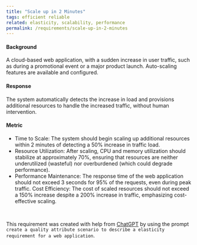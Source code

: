 ```yaml
---
title: "Scale up in 2 Minutes"
tags: efficient reliable
related: elasticity, scalability, performance
permalink: /requirements/scale-up-in-2-minutes
---
```


<div class="quality-requirement" markdown="1">


#### Background

A cloud-based web application, with a sudden increase in user traffic, such as during a promotional event or a major product launch. 
Auto-scaling features are available and configured.


#### Response

The system automatically detects the increase in load and provisions additional resources to handle the increased traffic, without human intervention.

#### Metric


* Time to Scale: The system should begin scaling up additional resources within 2 minutes of detecting a 50% increase in traffic load.
* Resource Utilization: After scaling, CPU and memory utilization should stabilize at approximately 70%, ensuring that resources are neither underutilized (wasteful) nor overburdened (which could degrade performance).
* Performance Maintenance: The response time of the web application should not exceed 3 seconds for 95% of the requests, even during peak traffic.
Cost Efficiency: The cost of scaled resources should not exceed a 150% increase despite a 200% increase in traffic, emphasizing cost-effective scaling.

</div><br>

This requirement was created with help from [ChatGPT](https://chat.openai.com) by using the prompt `create a quality attribute scenario to describe a elasticity requirement for a web application`.



